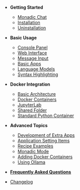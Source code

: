 - **Getting Started**

    - [Monadic Chat](/README.md)
    - [Installation](/installation.md)
    - [Uninstallation](/uninstallation.md)

- **Basic Usage**

    - [Console Panel](/console-panel.md)
    - [Web Interface](/web-interface.md)
    - [Message Input](/message-input.md)
    - [Basic Apps](/basic-apps.md)
    - [Language Models](/language-models.md)
    - [Syntax Highlighting](/syntax-highlighting.md)

- **Docker Integration**
    - [Basic Architecture](/basic-architecture.md)
    - [Docker Containers](/docker-access.md)
    - [JupyterLab](/jupyterlab.md)
    - [Shared Folder](/shared-folder.md)
    - [Standard Python Container](/python-container.md)

- **Advanced Topics**

    - [Development of Extra Apps](/develop_apps.md)
    - [Application Setting Items](/setting-items.md)
    - [Recipe Examples](/recipe-examples.md)
    - [Monadic Mode](/monadic-mode.md)
    - [Adding Docker Containers](/adding-containers.md)
    - [Using Ollama](/ollama.md)

- [**Frequently Asked Questions**](/faq.md)
- [Changelog](/changelog.md)
